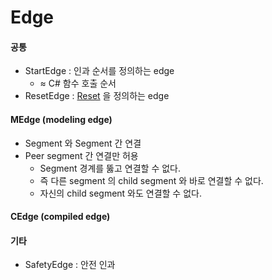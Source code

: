 # Edge

#### 공통
- StartEdge : 인과 순서를 정의하는 edge
    - $\approx$ C# 함수 호출 순서
- ResetEdge : [Reset](reset.md) 을 정의하는 edge
#### MEdge (modeling edge)
- Segment 와 Segment 간 연결
- Peer segment 간 연결만 허용
    - Segment 경계를 뚫고 연결할 수 없다.
    - 즉 다른 segment 의 child segment 와 바로 연결할 수 없다.
    - 자신의 child segment 와도 연결할 수 없다.
#### CEdge (compiled edge)


#### 기타
- SafetyEdge : 안전 인과
